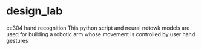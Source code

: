 # design_lab
ee304 hand recognition
This python script and neural netowk models are used for building a robotic arm whose movement is controlled by user hand gestures

